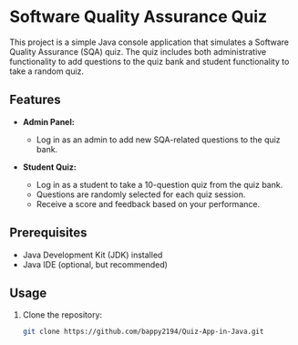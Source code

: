 # Software Quality Assurance Quiz

This project is a simple Java console application that simulates a Software Quality Assurance (SQA) quiz. The quiz includes both administrative functionality to add questions to the quiz bank and student functionality to take a random quiz.

## Features

- **Admin Panel:**
  - Log in as an admin to add new SQA-related questions to the quiz bank.

- **Student Quiz:**
  - Log in as a student to take a 10-question quiz from the quiz bank.
  - Questions are randomly selected for each quiz session.
  - Receive a score and feedback based on your performance.

## Prerequisites

- Java Development Kit (JDK) installed
- Java IDE (optional, but recommended)

## Usage

1. Clone the repository:

   ```bash
   git clone https://github.com/bappy2194/Quiz-App-in-Java.git
